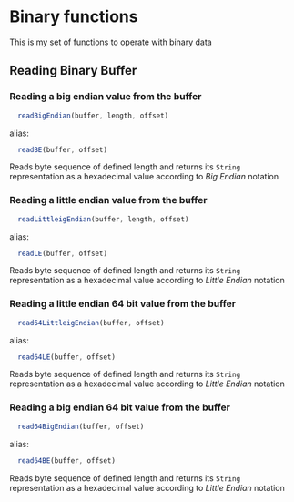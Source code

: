 # Binary functions

This is my set of functions to operate with binary data

## Reading Binary Buffer

### Reading a big endian value from the buffer

```JavaScript
  readBigEndian(buffer, length, offset)
```  

alias:
```JavaScript
  readBE(buffer, offset)
```  

  Reads byte sequence of defined length and returns its ```String``` representation as a hexadecimal value according to _Big Endian_ notation

### Reading a little endian value from the buffer

```JavaScript
  readLittleigEndian(buffer, length, offset)
```  

alias:
```JavaScript
  readLE(buffer, offset)
```  

  Reads byte sequence of defined length and returns its ```String``` representation as a hexadecimal value  according to _Little Endian_ notation

### Reading a little endian 64 bit value from the buffer

```JavaScript
  read64LittleigEndian(buffer, offset)
```  

alias:
```JavaScript
  read64LE(buffer, offset)
```  

  Reads byte sequence of defined length and returns its ```String``` representation as a hexadecimal value  according to _Little Endian_ notation

### Reading a big endian 64 bit value from the buffer

```JavaScript
  read64BigEndian(buffer, offset)
```  

alias:
```JavaScript
  read64BE(buffer, offset)
```  

  Reads byte sequence of defined length and returns its ```String``` representation as a hexadecimal value  according to _Little Endian_ notation

